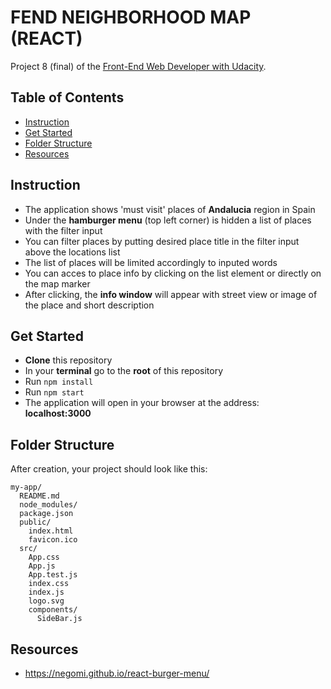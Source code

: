 # FEND NEIGHBORHOOD MAP (REACT)

Project 8 (final) of the [Front-End Web Developer with Udacity](https://eu.udacity.com/course/front-end-web-developer-nanodegree--nd001).

## Table of Contents

- [Instruction](#instruction)
- [Get Started](#get-started)
- [Folder Structure](#folder-structure)
- [Resources](#resources)


## Instruction
- The application shows 'must visit' places of **Andalucia** region in Spain
- Under the **hamburger menu** (top left corner) is hidden a list of places with the filter input
- You can filter places by putting desired place title in the  filter input above the locations list
- The list of places will be limited accordingly to inputed words
- You can acces to place info by clicking on the list element or directly on the map marker
- After clicking, the **info window** will appear with street view or image of the place and short description

## Get Started

- **Clone** this repository
- In your **terminal** go to the **root** of this repository
- Run `npm install`
- Run `npm start`
- The application will open in your browser at the address: **localhost:3000**

## Folder Structure

After creation, your project should look like this:

```
my-app/
  README.md
  node_modules/
  package.json
  public/
    index.html
    favicon.ico
  src/
    App.css
    App.js
    App.test.js
    index.css
    index.js
    logo.svg
    components/
      SideBar.js
```
## Resources
- https://negomi.github.io/react-burger-menu/